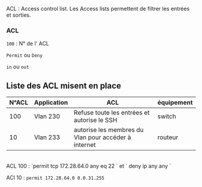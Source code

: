 

ACL : Access control list. Les Access lists permettent de filtrer les entrées et sorties.

### ACL 


`100` : N° de l' ACL


`Permit` ou `Deny`


`in` ou `out` 



## **Liste des ACL misent en place**

| N°ACL | Application | ACL |équipement|
|---------------|---------|------------|----|
| 100 | Vlan 230 | Refuse toute les entrées et autorise le SSH  | switch |
| 10 | Vlan 233 | autorise les membres du Vlan pour accéder à internet | routeur |

</br>
ACL 100 : `permit tcp 172.28.64.0 any eq 22 ` et ` deny ip any any `


ACl 10 : `permit 172.28.64.0 0.0.31.255`